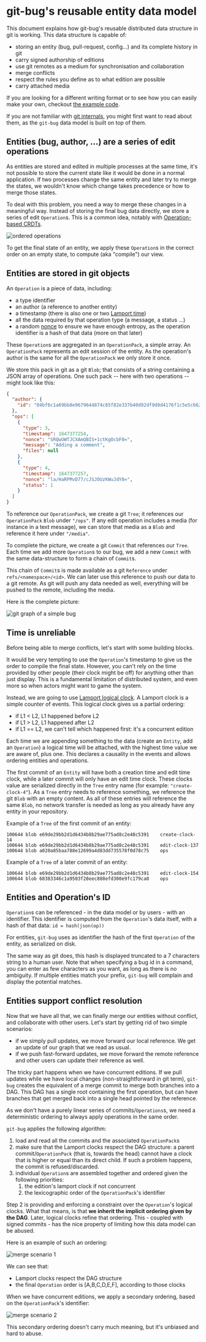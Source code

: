 git-bug's reusable entity data model
====================================

This document explains how git-bug's reusable distributed data structure in git is working. This data structure is capable of:
- storing an entity (bug, pull-request, config...) and its complete history in git
- carry signed authorship of editions
- use git remotes as a medium for synchronisation and collaboration
- merge conflicts
- respect the rules you define as to what edition are possible
- carry attached media 

If you are looking for a different writing format or to see how you can easily make your own, checkout [the example code](../entity/dag/example_test.go).

If you are not familiar with [git internals](https://git-scm.com/book/en/v2/Git-Internals-Git-Objects), you might first want to read about them, as the `git-bug` data model is built on top of them.

## Entities (bug, author, ...) are a series of edit operations

As entities are stored and edited in multiple processes at the same time, it's not possible to store the current state like it would be done in a normal application. If two processes change the same entity and later try to merge the states, we wouldn't know which change takes precedence or how to merge those states.

To deal with this problem, you need a way to merge these changes in a meaningful way. Instead of storing the final bug data directly, we store a series of edit `Operation`s. This is a common idea, notably with [Operation-based CRDTs](https://en.wikipedia.org/wiki/Conflict-free_replicated_data_type#Operation-based_CRDTs).

![ordered operations](operations.png)

To get the final state of an entity, we apply these `Operation`s in the correct order on an empty state, to compute (aka "compile") our view.

## Entities are stored in git objects

An `Operation` is a piece of data, including:

- a type identifier
- an author (a reference to another entity)
- a timestamp (there is also one or two [Lamport time](#time-is-unreliable))
- all the data required by that operation type (a message, a status ...)
- a random [nonce](https://en.wikipedia.org/wiki/Cryptographic_nonce) to ensure we have enough entropy, as the operation identifier is a hash of that data (more on that later)

These `Operation`s are aggregated in an `OperationPack`, a simple array. An `OperationPack` represents an edit session of the entity. As the operation's author is the same for all the `OperationPack` we only store it once. 

We store this pack in git as a git `Blob`; that consists of a string containing a JSON array of operations. One such pack -- here with two operations -- might look like this:

```json
{
  "author": {
    "id": "04bf6c1a69bb8e9679644874c85f82e337b40d92df9d8d4176f1c5e5c6627058"
  },
  "ops": [
    {
      "type": 3,
      "timestamp": 1647377254,
      "nonce": "SRQwUWTJCXAmQBIS+1ctKgOcbF0=",
      "message": "Adding a comment",
      "files": null
    },
    {
      "type": 4,
      "timestamp": 1647377257,
      "nonce": "la/HaRPMvD77/cJSJOUzKWuJdY8=",
      "status": 1
    }
  ]
}
```

To reference our `OperationPack`, we create a git `Tree`; it references our `OperationPack` `Blob` under `"/ops"`. If any edit operation includes a media (for instance in a text message), we can store that media as a `Blob` and reference it here under `"/media"`.

To complete the picture, we create a git `Commit` that references our `Tree`. Each time we add more `Operation`s to our bug, we add a new `Commit` with the same data-structure to form a chain of `Commit`s.

This chain of `Commit`s is made available as a git `Reference` under `refs/<namespace>/<id>`. We can later use this reference to push our data to a git remote. As git will push any data needed as well, everything will be pushed to the remote, including the media.

Here is the complete picture:

![git graph of a simple bug](bug-graph-1.png)

## Time is unreliable

Before being able to merge conflicts, let's start with some building blocks.

It would be very tempting to use the `Operation`'s timestamp to give us the order to compile the final state. However, you can't rely on the time provided by other people (their clock might be off) for anything other than just display. This is a fundamental limitation of distributed system, and even more so when actors might want to game the system.

Instead, we are going to use [Lamport logical clock](https://en.wikipedia.org/wiki/Lamport_timestamps). A Lamport clock is a simple counter of events. This logical clock gives us a partial ordering:

- if L1 < L2, L1 happened before L2
- if L1 > L2, L1 happened after L2
- if L1 == L2, we can't tell which happened first: it's a concurrent edition


Each time we are appending something to the data (create an `Entity`, add an `Operation`) a logical time will be attached, with the highest time value we are aware of, plus one. This declares a causality in the events and allows ordering entities and operations.

The first commit of an `Entity` will have both a creation time and edit time clock, while a later commit will only have an edit time clock. These clocks value are serialized directly in the `Tree` entry name (for example: `"create-clock-4"`). As a `Tree` entry needs to reference something, we reference the git `Blob` with an empty content. As all of these entries will reference the same `Blob`, no network transfer is needed as long as you already have any entity in your repository.

Example of a `Tree` of the first commit of an entity:
```
100644 blob e69de29bb2d1d6434b8b29ae775ad8c2e48c5391	create-clock-14
100644 blob e69de29bb2d1d6434b8b29ae775ad8c2e48c5391	edit-clock-137
100644 blob a020a85baa788e12699a4d83dd735578f0d78c75	ops
```

Example of a `Tree` of a later commit of an entity:
```
100644 blob e69de29bb2d1d6434b8b29ae775ad8c2e48c5391	edit-clock-154
100644 blob 68383346c1a9503f28eec888efd300e9fc179ca0	ops
```

## Entities and Operation's ID

`Operation`s can be referenced - in the data model or by users - with an identifier. This identifier is computed from the `Operation`'s data itself, with a hash of that data: `id = hash(json(op))`

For entities, `git-bug` uses as identifier the hash of the first `Operation` of the entity, as serialized on disk.

The same way as git does, this hash is displayed truncated to a 7 characters string to a human user. Note that when specifying a bug id in a command, you can enter as few characters as you want, as long as there is no ambiguity. If multiple entities match your prefix, `git-bug` will complain and display the potential matches.

## Entities support conflict resolution

Now that we have all that, we can finally merge our entities without conflict, and collaborate with other users. Let's start by getting rid of two simple scenarios:

- if we simply pull updates, we move forward our local reference. We get an update of our graph that we read as usual.
- if we push fast-forward updates, we move forward the remote reference and other users can update their reference as well.

The tricky part happens when we have concurrent editions. If we pull updates while we have local changes (non-straightforward in git term), `git-bug` creates the equivalent of a merge commit to merge both branches into a DAG. This DAG has a single root containing the first operation, but can have branches that get merged back into a single head pointed by the reference.

As we don't have a purely linear series of commits/`Operations`s, we need a deterministic ordering to always apply operations in the same order.

`git-bug` applies the following algorithm:

1. load and read all the commits and the associated `OperationPack`s
2. make sure that the Lamport clocks respect the DAG structure: a parent commit/`OperationPack` (that is, towards the head) cannot have a clock that is higher or equal than its direct child. If such a problem happens, the commit is refused/discarded.
3. individual `Operation`s are assembled together and ordered given the following priorities:
   1. the edition's lamport clock if not concurrent
   2. the lexicographic order of the `OperationPack`'s identifier

Step 2 is providing and enforcing a constraint over the `Operation`'s logical clocks. What that means, is that **we inherit the implicit ordering given by the DAG**. Later, logical clocks refine that ordering. This - coupled with signed commits - has the nice property of limiting how this data model can be abused.

Here is an example of such an ordering:

![merge scenario 1](merge1.png)

We can see that:

- Lamport clocks respect the DAG structure
- the final `Operation` order is [A,B,C,D,E,F], according to those clocks

When we have concurrent editions, we apply a secondary ordering, based on the `OperationPack`'s identifier:

![merge scenario 2](merge2.png)

This secondary ordering doesn't carry much meaning, but it's unbiased and hard to abuse.
